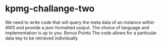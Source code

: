 # kpmg-challange-two
We need to write code that will query the meta data of an instance within AWS and provide a json formatted output. The choice of language and implementation is up to you.  Bonus Points  The code allows for a particular data key to be retrieved individually
